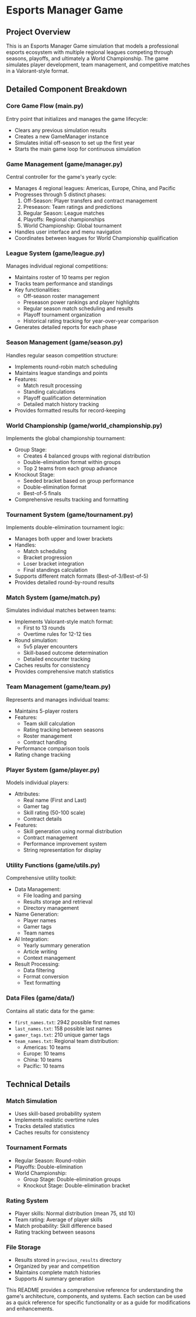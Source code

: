 # Esports Manager Game

## Project Overview
This is an Esports Manager Game simulation that models a professional esports ecosystem with multiple regional leagues competing through seasons, playoffs, and ultimately a World Championship. The game simulates player development, team management, and competitive matches in a Valorant-style format.

## Detailed Component Breakdown

### Core Game Flow (main.py)
Entry point that initializes and manages the game lifecycle:
- Clears any previous simulation results
- Creates a new GameManager instance
- Simulates initial off-season to set up the first year
- Starts the main game loop for continuous simulation

### Game Management (game/manager.py)
Central controller for the game's yearly cycle:
- Manages 4 regional leagues: Americas, Europe, China, and Pacific
- Progresses through 5 distinct phases:
  1. Off-Season: Player transfers and contract management
  2. Preseason: Team ratings and predictions
  3. Regular Season: League matches
  4. Playoffs: Regional championships
  5. World Championship: Global tournament
- Handles user interface and menu navigation
- Coordinates between leagues for World Championship qualification

### League System (game/league.py)
Manages individual regional competitions:
- Maintains roster of 10 teams per region
- Tracks team performance and standings
- Key functionalities:
  - Off-season roster management
  - Preseason power rankings and player highlights
  - Regular season match scheduling and results
  - Playoff tournament organization
  - Historical rating tracking for year-over-year comparison
- Generates detailed reports for each phase

### Season Management (game/season.py)
Handles regular season competition structure:
- Implements round-robin match scheduling
- Maintains league standings and points
- Features:
  - Match result processing
  - Standing calculations
  - Playoff qualification determination
  - Detailed match history tracking
- Provides formatted results for record-keeping

### World Championship (game/world_championship.py)
Implements the global championship tournament:
- Group Stage:
  - Creates 4 balanced groups with regional distribution
  - Double-elimination format within groups
  - Top 2 teams from each group advance
- Knockout Stage:
  - Seeded bracket based on group performance
  - Double-elimination format
  - Best-of-5 finals
- Comprehensive results tracking and formatting

### Tournament System (game/tournament.py)
Implements double-elimination tournament logic:
- Manages both upper and lower brackets
- Handles:
  - Match scheduling
  - Bracket progression
  - Loser bracket integration
  - Final standings calculation
- Supports different match formats (Best-of-3/Best-of-5)
- Provides detailed round-by-round results

### Match System (game/match.py)
Simulates individual matches between teams:
- Implements Valorant-style match format:
  - First to 13 rounds
  - Overtime rules for 12-12 ties
- Round simulation:
  - 5v5 player encounters
  - Skill-based outcome determination
  - Detailed encounter tracking
- Caches results for consistency
- Provides comprehensive match statistics

### Team Management (game/team.py)
Represents and manages individual teams:
- Maintains 5-player rosters
- Features:
  - Team skill calculation
  - Rating tracking between seasons
  - Roster management
  - Contract handling
- Performance comparison tools
- Rating change tracking

### Player System (game/player.py)
Models individual players:
- Attributes:
  - Real name (First and Last)
  - Gamer tag
  - Skill rating (50-100 scale)
  - Contract details
- Features:
  - Skill generation using normal distribution
  - Contract management
  - Performance improvement system
  - String representation for display

### Utility Functions (game/utils.py)
Comprehensive utility toolkit:
- Data Management:
  - File loading and parsing
  - Results storage and retrieval
  - Directory management
- Name Generation:
  - Player names
  - Gamer tags
  - Team names
- AI Integration:
  - Yearly summary generation
  - Article writing
  - Context management
- Result Processing:
  - Data filtering
  - Format conversion
  - Text formatting

### Data Files (game/data/)
Contains all static data for the game:
- `first_names.txt`: 2942 possible first names
- `last_names.txt`: 158 possible last names
- `gamer_tags.txt`: 210 unique gamer tags
- `team_names.txt`: Regional team distribution:
  - Americas: 10 teams
  - Europe: 10 teams
  - China: 10 teams
  - Pacific: 10 teams

## Technical Details

### Match Simulation
- Uses skill-based probability system
- Implements realistic overtime rules
- Tracks detailed statistics
- Caches results for consistency

### Tournament Formats
- Regular Season: Round-robin
- Playoffs: Double-elimination
- World Championship:
  - Group Stage: Double-elimination groups
  - Knockout Stage: Double-elimination bracket

### Rating System
- Player skills: Normal distribution (mean 75, std 10)
- Team rating: Average of player skills
- Match probability: Skill difference based
- Rating tracking between seasons

### File Storage
- Results stored in `previous_results` directory
- Organized by year and competition
- Maintains complete match histories
- Supports AI summary generation

This README provides a comprehensive reference for understanding the game's architecture, components, and systems. Each section can be used as a quick reference for specific functionality or as a guide for modifications and enhancements.

